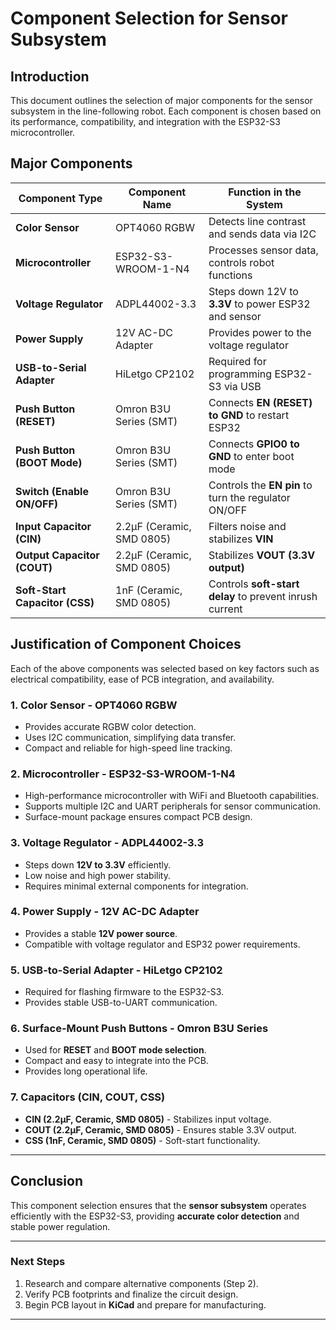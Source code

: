 # Component Selection for Sensor Subsystem

## Introduction
This document outlines the selection of major components for the sensor subsystem in the line-following robot. Each component is chosen based on its performance, compatibility, and integration with the ESP32-S3 microcontroller.

## Major Components

| **Component Type** | **Component Name** | **Function in the System** |
|--------------------|--------------------|---------------------------|
| **Color Sensor** | OPT4060 RGBW | Detects line contrast and sends data via I2C |
| **Microcontroller** | ESP32-S3-WROOM-1-N4 | Processes sensor data, controls robot functions |
| **Voltage Regulator** | ADPL44002-3.3 | Steps down 12V to **3.3V** to power ESP32 and sensor |
| **Power Supply** | 12V AC-DC Adapter | Provides power to the voltage regulator |
| **USB-to-Serial Adapter** | HiLetgo CP2102 | Required for programming ESP32-S3 via USB |
| **Push Button (RESET)** | Omron B3U Series (SMT) | Connects **EN (RESET) to GND** to restart ESP32 |
| **Push Button (BOOT Mode)** | Omron B3U Series (SMT) | Connects **GPIO0 to GND** to enter boot mode |
| **Switch (Enable ON/OFF)** | Omron B3U Series (SMT) | Controls the **EN pin** to turn the regulator ON/OFF |
| **Input Capacitor (CIN)** | 2.2µF (Ceramic, SMD 0805) | Filters noise and stabilizes **VIN** |
| **Output Capacitor (COUT)** | 2.2µF (Ceramic, SMD 0805) | Stabilizes **VOUT (3.3V output)** |
| **Soft-Start Capacitor (CSS)** | 1nF (Ceramic, SMD 0805) | Controls **soft-start delay** to prevent inrush current |

## Justification of Component Choices
Each of the above components was selected based on key factors such as electrical compatibility, ease of PCB integration, and availability.

### **1. Color Sensor - OPT4060 RGBW**
- Provides accurate RGBW color detection.
- Uses I2C communication, simplifying data transfer.
- Compact and reliable for high-speed line tracking.

### **2. Microcontroller - ESP32-S3-WROOM-1-N4**
- High-performance microcontroller with WiFi and Bluetooth capabilities.
- Supports multiple I2C and UART peripherals for sensor communication.
- Surface-mount package ensures compact PCB design.

### **3. Voltage Regulator - ADPL44002-3.3**
- Steps down **12V to 3.3V** efficiently.
- Low noise and high power stability.
- Requires minimal external components for integration.

### **4. Power Supply - 12V AC-DC Adapter**
- Provides a stable **12V power source**.
- Compatible with voltage regulator and ESP32 power requirements.

### **5. USB-to-Serial Adapter - HiLetgo CP2102**
- Required for flashing firmware to the ESP32-S3.
- Provides stable USB-to-UART communication.

### **6. Surface-Mount Push Buttons - Omron B3U Series**
- Used for **RESET** and **BOOT mode selection**.
- Compact and easy to integrate into the PCB.
- Provides long operational life.

### **7. Capacitors (CIN, COUT, CSS)**
- **CIN (2.2µF, Ceramic, SMD 0805)** - Stabilizes input voltage.
- **COUT (2.2µF, Ceramic, SMD 0805)** - Ensures stable 3.3V output.
- **CSS (1nF, Ceramic, SMD 0805)** - Soft-start functionality.

---

## Conclusion
This component selection ensures that the **sensor subsystem** operates efficiently with the ESP32-S3, providing **accurate color detection** and stable power regulation.

---
### **Next Steps**
1. Research and compare alternative components (Step 2).  
2. Verify PCB footprints and finalize the circuit design.  
3. Begin PCB layout in **KiCad** and prepare for manufacturing.

---

